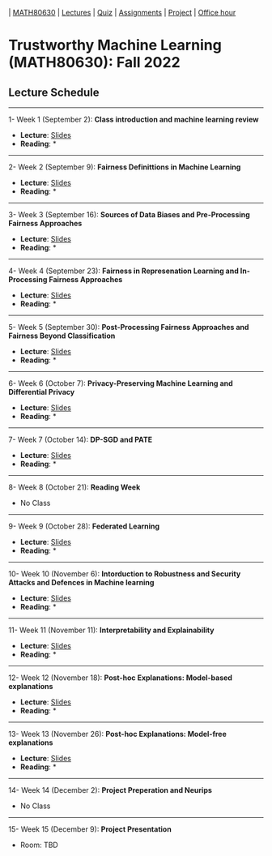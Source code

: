 | [MATH80630](main.md) | [Lectures](lectures.md) | [Quiz](Quiz.md) | [Assignments](assignment.md) | [Project](project.md) | [Office hour](office_hr.md)
# Trustworthy Machine Learning (MATH80630): Fall 2022


## Lecture Schedule
___
1- <span style="font-size:1em;">Week 1 (September 2): **Class introduction and machine learning review**</span>
- **Lecture**: [Slides]()
- **Reading**: 
  * 

___
2- <span style="font-size:1em;">Week 2 (September 9): **Fairness Definittions in Machine Learning**</span>
- **Lecture**: [Slides]()
- **Reading**: 
  * 

___
3- <span style="font-size:1em;">Week 3 (September 16): **Sources of Data Biases and Pre-Processing Fairness Approaches**</span>
- **Lecture**: [Slides]()
- **Reading**: 
  * 

___
4- <span style="font-size:1em;">Week 4 (September 23): **Fairness in Represenation Learning and In-Processing Fairness Approaches**</span>
- **Lecture**: [Slides]()
- **Reading**: 
  * 

___
5- <span style="font-size:1em;">Week 5 (September 30): **Post-Processing Fairness Approaches and Fairness Beyond Classification**</span>
- **Lecture**: [Slides]()
- **Reading**: 
  * 

___
6- <span style="font-size:1em;">Week 6 (October 7): **Privacy-Preserving Machine Learning and Differential Privacy**</span>
- **Lecture**: [Slides]()
- **Reading**: 
  * 

___
7- <span style="font-size:1em;">Week 7 (October 14): **DP-SGD and PATE**</span>
- **Lecture**: [Slides]()
- **Reading**: 
  * 

___
8- <span style="font-size:1em;">Week 8 (October 21): **Reading Week**</span>
- No Class
 
 
___
9- <span style="font-size:1em;">Week 9 (October 28): **Federated Learning**</span>
- **Lecture**: [Slides]()
- **Reading**: 
  * 

___
10- <span style="font-size:1em;">Week 10 (November 6): **Intorduction to Robustness and Security Attacks and Defences in Machine learning**</span>
- **Lecture**: [Slides]()
- **Reading**: 
  * 

___
11- <span style="font-size:1em;">Week 11 (November 11): **Interpretability and Explainability**</span>
- **Lecture**: [Slides]()
- **Reading**: 
  * 

___
12- <span style="font-size:1em;">Week 12 (November 18): **Post-hoc Explanations: Model-based explanations**</span>
- **Lecture**: [Slides]()
- **Reading**: 
  * 

___
13- <span style="font-size:1em;">Week 13 (November 26): **Post-hoc Explanations: Model-free explanations**</span>
- **Lecture**: [Slides]()
- **Reading**: 
  * 

___
14- <span style="font-size:1em;">Week 14 (December 2): **Project Preperation and Neurips**</span>
- No Class

___
15- <span style="font-size:1em;">Week 15 (December 9): **Project Presentation**</span>
- Room: TBD 


